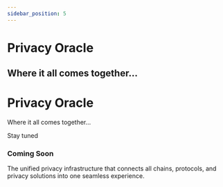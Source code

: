 ```yaml
---
sidebar_position: 5
---
```


# Privacy Oracle

## Where it all comes together...

<div style={{
  display: 'flex',
  flexDirection: 'column',
  alignItems: 'center',
  justifyContent: 'center',
  minHeight: '400px',
  textAlign: 'center',
  padding: '40px 20px'
}}>
  <h1 style={{
    fontSize: '48px',
    fontWeight: '300',
    margin: '0 0 24px 0',
    background: 'linear-gradient(135deg, #667eea 0%, #764ba2 100%)',
    WebkitBackgroundClip: 'text',
    WebkitTextFillColor: 'transparent',
    letterSpacing: '-1px'
  }}>
    Privacy Oracle
  </h1>

  <p style={{
    fontSize: '24px',
    color: 'rgba(255, 255, 255, 0.8)',
    margin: '0 0 16px 0',
    lineHeight: '1.5'
  }}>
    Where it all comes together...
  </p>

  <p style={{
    fontSize: '20px',
    color: 'rgba(255, 255, 255, 0.6)',
    fontWeight: '300',
    letterSpacing: '0.5px',
    marginBottom: '40px'
  }}>
    Stay tuned
  </p>

  <div style={{
    padding: '20px',
    background: 'rgba(102, 126, 234, 0.1)',
    border: '1px solid rgba(102, 126, 234, 0.3)',
    borderRadius: '12px',
    maxWidth: '600px'
  }}>
    <h3 style={{
      fontSize: '18px',
      color: '#667eea',
      margin: '0 0 12px 0',
      fontWeight: '500'
    }}>
      Coming Soon
    </h3>
    <p style={{
      fontSize: '14px',
      color: 'rgba(0, 0, 0, 0.7)',
      margin: 0,
      lineHeight: '1.6'
    }}>
      The unified privacy infrastructure that connects all chains, protocols, and privacy solutions into one seamless experience.
    </p>
  </div>
</div>